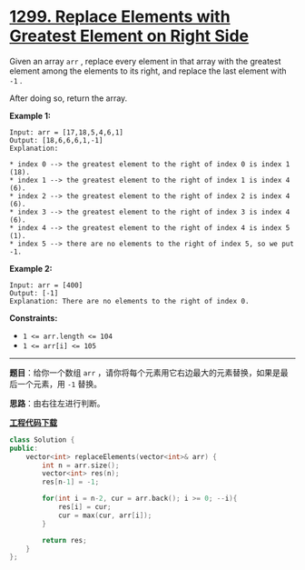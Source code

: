 # [1299. Replace Elements with Greatest Element on Right Side](https://leetcode.com/problems/replace-elements-with-greatest-element-on-right-side/)

Given an array `arr` , replace every element in that array with the greatest element among the elements to its right, and replace the last element with `-1` .

After doing so, return the array.

**Example 1:**

```
Input: arr = [17,18,5,4,6,1]
Output: [18,6,6,6,1,-1]
Explanation:

* index 0 --> the greatest element to the right of index 0 is index 1 (18).
* index 1 --> the greatest element to the right of index 1 is index 4 (6).
* index 2 --> the greatest element to the right of index 2 is index 4 (6).
* index 3 --> the greatest element to the right of index 3 is index 4 (6).
* index 4 --> the greatest element to the right of index 4 is index 5 (1).
* index 5 --> there are no elements to the right of index 5, so we put -1.

```

**Example 2:**

```
Input: arr = [400]
Output: [-1]
Explanation: There are no elements to the right of index 0.
```



**Constraints:**

* `1 <= arr.length <= 104`
* `1 <= arr[i] <= 105`

-----

**题目**：给你一个数组 `arr` ，请你将每个元素用它右边最大的元素替换，如果是最后一个元素，用 `-1` 替换。

**思路**：由右往左进行判断。

[**工程代码下载**](https://github.com/shenkh/leetcode)

``` cpp
class Solution {
public:
    vector<int> replaceElements(vector<int>& arr) {
        int n = arr.size();
        vector<int> res(n);
        res[n-1] = -1;

        for(int i = n-2, cur = arr.back(); i >= 0; --i){
            res[i] = cur;
            cur = max(cur, arr[i]);
        }

        return res;
    }
};
```
